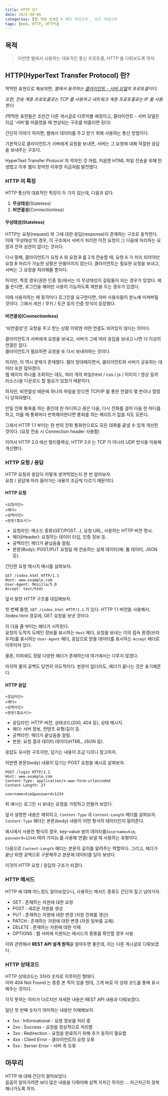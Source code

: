 ```yaml
---
title: HTTP 란?
date: 2025-08-06
categories: [웹 개발 정복] # 메인 카테고리 , 보조 카테고리
tags: [Web, HTTP, HTTPS]
---
```


## 목적

> 이번엔 웹에서 사용하는 대표적인 통신 프로토콜, HTTP 를 다뤄보도록 하자.

## HTTP(HyperText Transfer Protocol) 란?

딱딱한 표현으로 해보자면, *웹에서 동작하는 [클라이언트 - 서버 모델](https://ko.wikipedia.org/wiki/%ED%81%B4%EB%9D%BC%EC%9D%B4%EC%96%B8%ED%8A%B8_%EC%84%9C%EB%B2%84_%EB%AA%A8%EB%8D%B8)의 프로토콜이다.*

*또한, 전송 계층 프로토콜로는 TCP 를 사용하고 네트워크 계층 프로토콜로는 IP 를 사용한다.*

(딱딱한 표현들은 조만간 다른 게시글로 다루어볼 예정이고, 클라이언트 - 서버 모델은 지금 '서버'를 떠올렸을 때 연상되는 구조를 떠올리면 된다)

간단히 이야기 하자면, 웹에서 데이터를 주고 받기 위해 사용하는 통신 방법이다.

기본적으로 클라이언트가 서버에게 요청을 보내면, 서버는 그 요청에 대해 적절한 응답을 보내주는 구조다.

HyperText Transfer Protocol 의 약자인 것 처럼, 처음엔 HTML 파일 전송을 위해 탄생했고 이후 웹이 장악한 이후엔 지금처럼 발전했다.

### HTTP 의 특징

HTTP 통신의 대표적인 특징이 두 가지 있는데, 다음과 같다.

1. **무상태성**(Stateless)
2. **비연결성**(Connectionless)

#### 무상태성(Stateless)

HTTP는 요청(request) 와 그에 대한 응답(response)이 존재하는 구조로 동작한다.
이때 '무상태성'의 경우, 이 구조에서 서버가 처리한 이전 요청이 그 다음에 처리하는 요청과 전혀 상관이 없다는 것이다.

다시 말해, 클라이언트가 요청 A 와 요청 B 를 2개 전송할 때, 요청 A 가 처리 되어야만 요청 B 처리가 가능한 상황은 만들어지지 않는다.
클라이언트는 필요한 요청을 보내고, 서버는 그 요청을 처리해줄 뿐이다.

하지만, 특정 경우(권한 인증 등)에서는 이 무상태성이 걸림돌이 되는 경우가 있었다.
예를 든다면, 로그인을 해야만 사용이 가능하도록 제한을 두는 경우가 있겠다.

이때 사용자하는 매 동작마다 로그인을 요구한다면, 아마 사용자들이 분노에 미쳐버릴 것이다.
그래서 세션 / 쿠키 / 토큰 등의 인증 방식이 등장했다.

#### 비연결성(Connectionless)

'비연결성'은 요청을 주고 받는 상황 이외엔 어떤 연결도 되어있지 않다는 의미다.

클라이언트가 서버에게 요청을 보내고, 서버가 그에 따라 응답을 보내고 나면 더 이상의 연결은 없다.  
클라이언트가 필요하면 요청을 또 다시 보내야하는 것이다.

하지만, 이 역시 문제가 존재했다. 웹이 방대해지면서, 클라이언트와 서버가 공유하는 데이터 또한 많아졌다.  
웹 페이지 하나를 조회하는 데도, 여러 개의 파일(html / css / js / 이미지 / 영상 등의 리소스)을 다운로드 할 필요가 있었기 때문이다.

하지만, 비연결성 때문에 하나의 파일을 받으면 TCP/IP 를 통한 연결이 몇 번이나 열렸다 닫혀야했다.

만일 전화 통화를 하는 중인데 한 마디하고 끊은 다음, 다시 전화를 걸어 다음 한 마디를 하고, 이를 매 통화마다 반복해야한다면 통화를 하는 메리트가 없을 지도 모른다.

그래서 HTTP 1.1 부터는 한 번의 전화 통화만으로도 모든 대화를 끝낼 수 있게 개선한 것이다. (요청 전송 시 Connection header 사용함)

이어서 HTTP 2.0 에선 멀티플렉싱, HTTP 3.0 는 TCP 가 아니라 UDP 방식을 이용해 개선했다.

### HTTP 요청 / 응답

HTTP 요청과 응답이 어떻게 생겨먹었는지 한 번 알아보자.  
요청 / 응답에 따라 들어가는 내용이 조금씩 다르기 때문이다.

#### HTTP 요청

```text
<요청라인>
<헤더>
<공백라인>
<본문(필요시)>

```

- 요청라인: 메소드 종류(GET/POST...), 요청 URL, 사용하는 HTTP 버전 명시.
- 헤더(Header): 요청하는 데이터 타입, 인증 정보 등.
- 공백라인: 헤더가 끝났음을 알림.
- 본문(Body): POST/PUT 요청일 때 전송하는 실제 데이터(예: 폼 데이터, JSON 등).

간단한 요청 메시지 예시를 살펴보자.

```text
GET /index.html HTTP/1.1
Host: www.example.com
User-Agent: Mozilla/5.0
Accept: text/html

```

앞서 말한 HTTP 구조를 대입해보자.

첫 번째 줄엔, `GET /index.html HTTP/1.1` 가 있다.
HTTP 1.1 버전을 사용해서, /index.html 경로에, GET 요청을 보낸 것이다.

이 다음 줄 부터는 헤더가 시작된다.  
요청의 도착지 도메인 정보를 표시하는 `Host` 헤더, 요청을 보내는 이의 접속 환경(브라우저)를 표시하는 `User-Agent` 헤더, 응답으로 받을 데이터를 표시하는 `Accept` 헤더로 이루어져 있다.

물론, 이외에도 정말 다양한 헤더가 존재하는데 여기에서는 다루지 않겠다.

마지막 줄의 공백도 당연히 의도적이다. 본문이 없더라도, 헤더가 끝나는 것은 표기해준다.

#### HTTP 응답

```text
<응답라인>
<헤더>
<공백라인>
<본문(필요시)>

```

- 응답라인: HTTP 버전, 상태코드(200, 404 등), 상태 메시지.
- 헤더: 서버 정보, 컨텐츠 유형/길이 등.
- 공백라인: 헤더가 끝났음을 알림.
- 본문: 요청 결과 데이터 데이터(HTML, JSON 등).

응답도 유사한 구조지만, 담기는 내용이 조금 다르니 참고하자.

이번엔 본문(body) 내용이 담기는 POST 요청을 예시로 살펴보자.

```text
POST /login HTTP/1.1
Host: www.example.com
Content-Type: application/x-www-form-urlencoded
Content-Length: 27

username=kim&password=1234

```

위 예시는 로그인 시 보내는 요청을 가정하고 만들어 보았다.

앞서 설명한 내용은 제외하고, `Content-Type` 과 `Content-Length` 헤더를 살펴보자.  
`Content-Type` 헤더는 본문(body) 내용이 어떤 형식의 데이터인지 알려준다.

예시에서 사용한 형식의 경우, key-value 쌍의 데이터를(`username=kim`, `password=1234`) 여러 가지(`&` 를 사용해 연결) 보낼 때 사용하는 유형이다.

다음으로 `Content-Length` 헤더는 본문의 길이를 알려주는 역할이다.
그리고, 헤더가 끝난 뒤엔 공백으로 구분해주고 본문에 데이터를 담아 보낸다.

이것이 HTTP 요청 / 응답의 구조가 되겠다.

### HTTP 메서드

HTTP 에 대해 어느정도 알아보았으니, 사용하는 메서드 종류도 간단히 짚고 넘어가자.

- GET : 존재하는 자원에 대한 요청
- POST : 새로운 자원을 생성
- PUT : 존재하는 자원에 대한 변경 (자원 전체를 갱신)
- PATCH : 존재하는 자원에 대한 변경 (자원 일부를 교체)
- DELETE : 존재하는 자원에 대한 삭제
- OPTIONS : 웹 서버에 지원되는 메서드의 종류를 확인할 경우 사용

이와 관련해서 **REST API 설계 원칙**을 알아두면 좋은데, 이는 다른 게시글로 다뤄보겠다.

### HTTP 상태코드

HTTP 상태코드는 3자리 숫자로 이루어진 형태다.  
아마 404 Not Found 는 종종 본 적이 있을 텐데, 그게 바로 이 상태 코드를 통해 표시해주는 것이다.

각각 뜻하는 의미가 다르지만 자세한 내용은 REST API 내용과 다뤄보겠다.

일단 첫 번째 숫자가 의미하는 내용만 이해해보자.

- 1xx : Informational - 요청 정보를 처리 중
- 2xx : Success - 요청을 정상적으로 처리함
- 3xx : Redirection - 요청을 완료하기 위해 추가 동작이 필요함
- 4xx : Client Error - 클라이언트의 요청 오류
- 5xx : Server Error - 서버 측 오류

## 마무리

HTTP 에 대해 간단히 알아보았다.  
꼼꼼히 알아가려면 보다 많은 내용을 다뤄야해 살짝 지치긴 하지만.... 차근차근히 정복해나가도록 하자.
